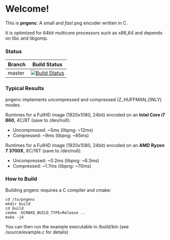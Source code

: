# Welcome!

This is **pngenc**: A small and *fast* png encoder written in C. 

It is optimized for 64bit multicore processors such as x86_64 and depends on libc and libgomp.

### Status

Branch | Build Status
------------ | -------------
master | [![Build Status](https://travis-ci.org/GregorBudweiser/pngenc.svg?branch=master)](https://travis-ci.org/GregorBudweiser/pngenc)

### Typical Results

pngenc implements uncompressed and compressed (Z_HUFFMAN_ONLY) modes.

Runtimes for a FullHD image (1920x1080, 24bit) encoded on an **Intel Core i7 860**, 4C/8T (save to /dev/null):
* Uncompressed: ~5ms (libpng: ~12ms)
* Compressed: ~9ms (libpng: ~85ms)

Runtimes for a FullHD image (1920x1080, 24bit) encoded on an **AMD Ryzen 7 3700X**, 8C/16T (save to /dev/null):
* Uncompressed: ~0.2ms (libpng: ~6.3ms)
* Compressed: ~1.7ms (libpng: ~70ms)

### How to Build

Building pngenc requires a C compiler and cmake:

```
cd /to/pngenc
mkdir build
cd build
cmake -DCMAKE_BUILD_TYPE=Release ..
make -j4
```

You can then run the example executable in /build/bin (see /source/example.c for details)
